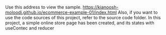 Use this address to view the sample.
https://kianoosh-moloodi.github.io/ecommerce-example-01/index.html
Also, if you want to use the code sources of this project, refer to the source code folder.
In this project, a simple online store page has been created, and its states with useContec and reducer

